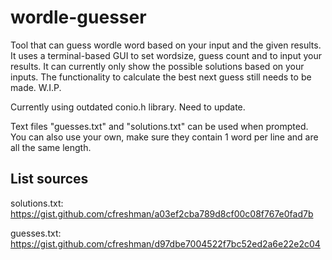 # wordle-guesser

Tool that can guess wordle word based on your input and the given results.
It uses a terminal-based GUI to set wordsize, guess count and to input your results.
It can currently only show the possible solutions based on your inputs. The functionality to calculate the best next guess still needs to be made. W.I.P.

Currently using outdated conio.h library. Need to update.

Text files "guesses.txt" and "solutions.txt" can be used when prompted. You can also use your own, make sure they contain 1 word per line and are all the same length.

## List sources

solutions.txt: https://gist.github.com/cfreshman/a03ef2cba789d8cf00c08f767e0fad7b

guesses.txt: https://gist.github.com/cfreshman/d97dbe7004522f7bc52ed2a6e22e2c04
